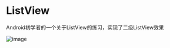 # ListView
Android初学者的一个关于ListView的练习，实现了二级ListView效果

![image](https://github.com/cmz-one/ListView/blob/master/ListView.png)
